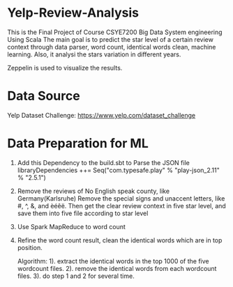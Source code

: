# Yelp-Review-Analysis

This is the Final Project of Course CSYE7200 Big Data System engineering Using Scala
The main goal is to predict the star level of a certain review context through data parser, word count, identical words clean, machine learning. Also, it analysi the stars variation in different years. 

Zeppelin is used to visualize the results. 

# Data Source

Yelp Dataset Challenge: https://www.yelp.com/dataset_challenge

# Data Preparation for ML
1. Add this Dependency to the build.sbt to Parse the JSON file
    libraryDependencies ++= Seq("com.typesafe.play" % "play-json_2.11" % "2.5.1")
2. Remove the reviews of No English speak county, like Germany(Karlsruhe)
   Remove the special signs and unaccent letters, like #, ^, &, and èéêë.
   Then get the clear review context in five star level, and save them into five file according to star level
3. Use Spark MapReduce to word count
4. Refine the word count result, clean the identical words which are in top position.

   Algorithm: 1). extract the identical words in the top 1000  of the five wordcount files.
              2). remove the identical words from each wordcount files. 
              3). do step 1 and 2 for several time.

     
